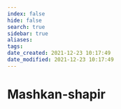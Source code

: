 ```yaml
---
index: false
hide: false
search: true
sidebar: true
aliases:
tags:
date_created: 2021-12-23 10:17:49
date_modified: 2021-12-23 10:17:49
---
```


# Mashkan-shapir
